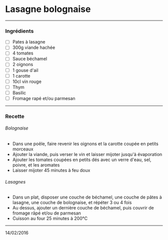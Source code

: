 # Lasagne bolognaise

---

### Ingrédients

- [ ] Pates à lasagne
- [ ] 300g viande hachée
- [ ] 4 tomates
- [ ] Sauce béchamel
- [ ] 2 oignons
- [ ] 1 gouse d'ail
- [ ] 1 carotte
- [ ] 10cl vin rouge
- [ ] Thym
- [ ] Basilic
- [ ] Fromage rapé et/ou parmesan

---

### Recette

###### Bolognaise

- Dans une poêle, faire revenir les oignons et la carotte coupée en petits morceaux
- Ajouter la viande, puis verser le vin et laisser mijoter jusqu'à évaporation
- Ajouter les tomates coupées en petits dés avec un verre d'eau, sel, poivre, et les aromates
- Laisser mijoter 45 minutes à feu doux

###### Lasagnes

- Dans un plat, disposer une couche de béchamel, une couche de pâtes à lasagne, une couche de bolognaise, et répéter 3 ou 4 fois
- Au dessus, ajouter un dernière couche de béchamel, puis couvrir de fromage râpé et/ou de parmesan
- Cuisson au four 25 minutes à 200°C

---

14/02/2016

